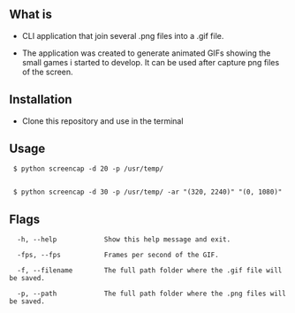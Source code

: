 ## What is
* CLI application that join several .png files into a .gif file.

* The application was created to generate animated GIFs showing the small games i started to develop. It can be used after capture png files of the screen.

## Installation
* Clone this repository and use in the terminal

## Usage
```console
 $ python screencap -d 20 -p /usr/temp/


 $ python screencap -d 30 -p /usr/temp/ -ar "(320, 2240)" "(0, 1080)"
```

## Flags
```console
  -h, --help            Show this help message and exit.
  
  -fps, --fps           Frames per second of the GIF.                   

  -f, --filename        The full path folder where the .gif file will be saved.
  
  -p, --path            The full path folder where the .png files will be saved. 
                        